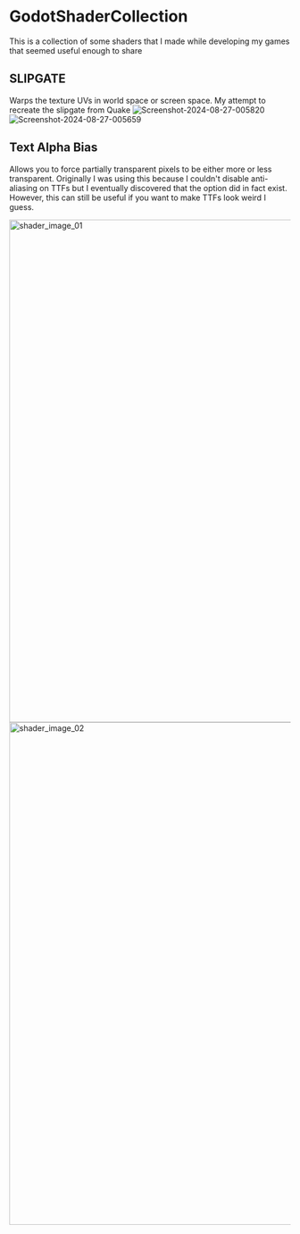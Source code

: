 # GodotShaderCollection
This is a collection of some shaders that I made while developing my games that seemed useful enough to share

## SLIPGATE
Warps the texture UVs in world space or screen space. My attempt to recreate the slipgate from Quake
![Screenshot-2024-08-27-005820](https://github.com/user-attachments/assets/ae9b18bf-7ee6-4d18-b6fe-b9a8d87b5d34)
![Screenshot-2024-08-27-005659](https://github.com/user-attachments/assets/c603774a-cbb4-4220-b55a-2888237f519a)

## Text Alpha Bias
Allows you to force partially transparent pixels to be either more or less transparent. Originally I was using this because I couldn't disable anti-aliasing on TTFs but I eventually discovered that the option did in fact exist. However, this can still be useful if you want to make TTFs look weird I guess.

<img width="1205" height="900" alt="shader_image_01" src="https://github.com/user-attachments/assets/e6d3855c-6711-4dd7-8802-c30da69d27c6" />
<img width="1205" height="900" alt="shader_image_02" src="https://github.com/user-attachments/assets/0bd1cbe1-461d-4836-a2eb-9aaa785e8e86" />
